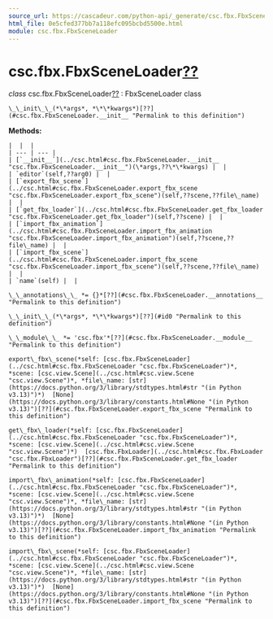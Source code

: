 ```yaml
---
source_url: https://cascadeur.com/python-api/_generate/csc.fbx.FbxSceneLoader.html
html_file: 0e5cfed377bb7a118efc095bcbd5500e.html
module: csc.fbx.FbxSceneLoader
---
```


# csc.fbx.FbxSceneLoader[??](#csc-fbx-fbxsceneloader "Permalink to this heading")

*class* csc.fbx.FbxSceneLoader[??](#csc.fbx.FbxSceneLoader "Permalink to this definition")
:   FbxSceneLoader class

    \_\_init\_\_(*\*args*, *\*\*kwargs*)[??](#csc.fbx.FbxSceneLoader.__init__ "Permalink to this definition")

    
**Methods:**

    |  |  |
    | --- | --- |
    | [`__init__`](../csc.html#csc.fbx.FbxSceneLoader.__init__ "csc.fbx.FbxSceneLoader.__init__")(\*args,??\*\*kwargs) |  |
    | `editor`(self,??arg0) |  |
    | [`export_fbx_scene`](../csc.html#csc.fbx.FbxSceneLoader.export_fbx_scene "csc.fbx.FbxSceneLoader.export_fbx_scene")(self,??scene,??file\_name) |  |
    | [`get_fbx_loader`](../csc.html#csc.fbx.FbxSceneLoader.get_fbx_loader "csc.fbx.FbxSceneLoader.get_fbx_loader")(self,??scene) |  |
    | [`import_fbx_animation`](../csc.html#csc.fbx.FbxSceneLoader.import_fbx_animation "csc.fbx.FbxSceneLoader.import_fbx_animation")(self,??scene,??file\_name) |  |
    | [`import_fbx_scene`](../csc.html#csc.fbx.FbxSceneLoader.import_fbx_scene "csc.fbx.FbxSceneLoader.import_fbx_scene")(self,??scene,??file\_name) |  |
    | `name`(self) |  |

    \_\_annotations\_\_ *= {}*[??](#csc.fbx.FbxSceneLoader.__annotations__ "Permalink to this definition")

    \_\_init\_\_(*\*args*, *\*\*kwargs*)[??](#id0 "Permalink to this definition")

    \_\_module\_\_ *= 'csc.fbx'*[??](#csc.fbx.FbxSceneLoader.__module__ "Permalink to this definition")

    export\_fbx\_scene(*self: [csc.fbx.FbxSceneLoader](../csc.html#csc.fbx.FbxSceneLoader "csc.fbx.FbxSceneLoader")*, *scene: [csc.view.Scene](../csc.html#csc.view.Scene "csc.view.Scene")*, *file\_name: [str](https://docs.python.org/3/library/stdtypes.html#str "(in Python v3.13)")*)  [None](https://docs.python.org/3/library/constants.html#None "(in Python v3.13)")[??](#csc.fbx.FbxSceneLoader.export_fbx_scene "Permalink to this definition")

    get\_fbx\_loader(*self: [csc.fbx.FbxSceneLoader](../csc.html#csc.fbx.FbxSceneLoader "csc.fbx.FbxSceneLoader")*, *scene: [csc.view.Scene](../csc.html#csc.view.Scene "csc.view.Scene")*)  [csc.fbx.FbxLoader](../csc.html#csc.fbx.FbxLoader "csc.fbx.FbxLoader")[??](#csc.fbx.FbxSceneLoader.get_fbx_loader "Permalink to this definition")

    import\_fbx\_animation(*self: [csc.fbx.FbxSceneLoader](../csc.html#csc.fbx.FbxSceneLoader "csc.fbx.FbxSceneLoader")*, *scene: [csc.view.Scene](../csc.html#csc.view.Scene "csc.view.Scene")*, *file\_name: [str](https://docs.python.org/3/library/stdtypes.html#str "(in Python v3.13)")*)  [None](https://docs.python.org/3/library/constants.html#None "(in Python v3.13)")[??](#csc.fbx.FbxSceneLoader.import_fbx_animation "Permalink to this definition")

    import\_fbx\_scene(*self: [csc.fbx.FbxSceneLoader](../csc.html#csc.fbx.FbxSceneLoader "csc.fbx.FbxSceneLoader")*, *scene: [csc.view.Scene](../csc.html#csc.view.Scene "csc.view.Scene")*, *file\_name: [str](https://docs.python.org/3/library/stdtypes.html#str "(in Python v3.13)")*)  [None](https://docs.python.org/3/library/constants.html#None "(in Python v3.13)")[??](#csc.fbx.FbxSceneLoader.import_fbx_scene "Permalink to this definition")